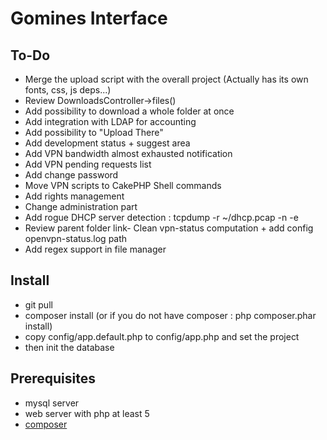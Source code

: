 # Gomines Interface

## To-Do
- Merge the upload script with the overall project (Actually has its own fonts, css, js deps...)
- Review DownloadsController->files()
- Add possibility to download a whole folder at once
- Add integration with LDAP for accounting
- Add possibility to "Upload There"
- Add development status + suggest area
- Add VPN bandwidth almost exhausted notification
- Add VPN pending requests list
- Add change password
- Move VPN scripts to CakePHP Shell commands
- Add rights management
- Change administration part
- Add rogue DHCP server detection : tcpdump -r ~/dhcp.pcap -n  -e
- Review parent folder link- Clean vpn-status computation + add config openvpn-status.log path
- Add regex support in file manager
## Install
- git pull
- composer install (or if you do not have composer : php composer.phar install)
- copy config/app.default.php to config/app.php and set the project
- then init the database

## Prerequisites
- mysql server
- web server with php at least 5
- [composer](https://getcomposer.org/)
